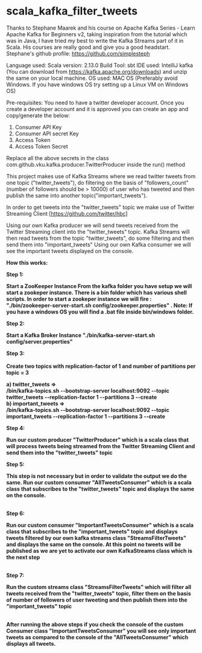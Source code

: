 # scala_kafka_filter_tweets

Thanks to Stephane Maarek and his course on Apache Kafka Series - Learn Apache Kafka for Beginners v2, taking inspiration from the tutorial which was in Java, I have tried my best to write the Kafka Streams part of it in Scala. His courses are really good and give you a good headstart. Stephane's github profile: https://github.com/simplesteph

Language used: Scala version: 2.13.0
Build Tool: sbt
IDE used: IntelliJ
kafka (You can download from https://kafka.apache.org/downloads) and unzip the same on your local machine.
OS used: MAC OS (Preferably avoid Windows. If you have windows OS try setting up a Linux VM on Windows OS)

Pre-requisites:
You need to have a twitter developer account. Once you create a developer account and it is approved you can create an app and copy/generate the below:
1) Consumer API Key
2) Consumer API secret Key
3) Access Token
4) Access Token Secret

Replace all the above secrets in the class com.github.vku.kafka.producer.TwitterProducer inside the run() method

This project makes use of Kafka Streams where we read twitter tweets from one topic ("twitter_tweets"), do filtering on the basis of "followers_count" (number of followers should be > 10000) of user who has tweeted and then publish the same into another topic("important_tweets"). 

In order to get tweets into the "twitter_tweets" topic we make use of Twitter Streaming Client [https://github.com/twitter/hbc]

Using our own Kafka producer we will send tweets received from the Twitter Streaming client into the "twitter_tweets" topic.
Kafka Streams will then read tweets from the topic "twitter_tweets", do some filtering and then send them into "important_tweets"
Using our own Kafka consumer we will see the important tweets displayed on the console.

<b>How this works:<b>

<b>Step 1:<b><br>
<p>
Start a ZooKeeper Instance
From the kafka folder you have setup we will start a zookeper instance. There is a bin folder which has various shell scripts.
In order to start a zookeper instance we will fire : "./bin/zookeeper-server-start.sh config/zookeeper.properties" .
Note: If you have a windows OS you will find a .bat file inside bin/windows folder.</p>

<b>Step 2:</b><br><p>
Start a Kafka Broker Instance
"./bin/kafka-server-start.sh config/server.properties"
</p>

<b>Step 3:</b><br>
<br>
Create two topics with replication-factor of 1 and number of partitions per topic = 3
<br>
<p>
a) twitter_tweets => <br>
/bin/kafka-topics.sh --bootstrap-server localhost:9092 --topic twitter_tweets --replication-factor 1 --partitions 3 --create
<br>
b) important_tweets => <br>
/bin/kafka-topics.sh --bootstrap-server localhost:9092 --topic important_tweets --replication-factor 1 --partitions 3 --create
</p>

<b>Step 4:</b><br>
<p>
Run our custom producer "TwitterProducer" which is a scala class that will process tweets being streamed from the Twitter Streaming Client and send them into the "twitter_tweets" topic
</p>

<b>
Step 5:</b><br><p>
This step is not necessary but in order to validate the output we do the same.
Run our custom consumer "AllTweetsConsumer" which is a scala class that subscribes to the "twitter_tweets" topic and displays the same on the console.</p><br>
<b>
Step 6:</b><br><p>
Run our custom consumer "ImportantTweetsConsumer" which is a scala class that subscribes to the "important_tweets" topic and displays tweets filtered by our own kafka streams class "StreamsFilterTweets" and displays the same on the console. At this point no tweets will be published as we are yet to activate our own KafkaStreams class which is the next step
</p><br>
<b>
Step 7:</b><br><p>
Run the custom streams class "StreamsFilterTweets" which will filter all tweets received from the "twitter_tweets" topic, filter them on the basis of number of followers of user tweeting and then publish them into the "important_tweets" topic
</p><br>
After running the above steps if you check the console of the custom Consumer class "ImportantTweetsConsumer" you will see only important tweets as compared to the console of the "AllTweetsConsumer" which displays all tweets.
